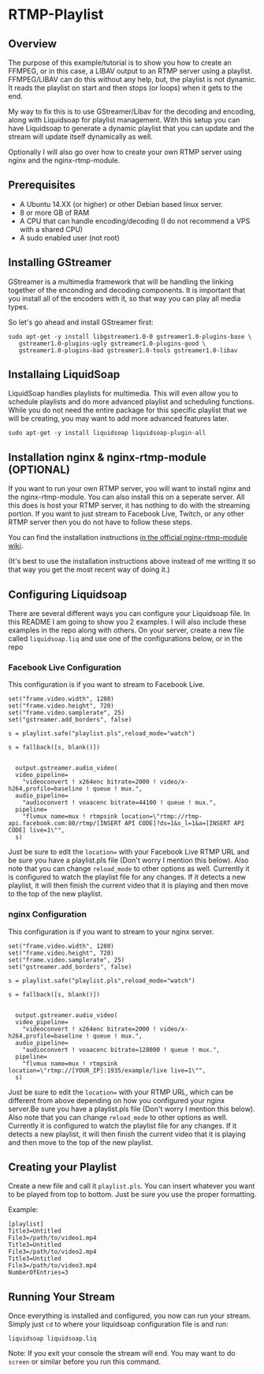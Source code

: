 # RTMP-Playlist

## Overview

The purpose of this example/tutorial is to show you how to create an FFMPEG, or in this case, a LIBAV output to an RTMP server using a playlist. FFMPEG/LIBAV can do this without any help, but, the playlist is not dynamic. It reads the playlist on start and then stops (or loops) when it gets to the end.

My way to fix this is to use GStreamer/Libav for the decoding and encoding, along with Liquidsoap for playlist management. With this setup you can have Liquidsoap to generate a dynamic playlist that you can update and the stream will update itself dynamically as well.

Optionally I will also go over how to create your own RTMP server using nginx and the nginx-rtmp-module.

## Prerequisites

* A Ubuntu 14.XX (or higher) or other Debian based linux server.
* 8 or more GB of RAM
* A CPU that can handle encoding/decoding (I do not recommend a VPS with a shared CPU)
* A sudo enabled user (not root)


## Installing GStreamer

GStreamer is a multimedia framework that will be handling the linking together of the enconding and decoding components. It is important that you install all of the encoders with it, so that way you can play all media types.

So let's go ahead and install GStreamer first:

```
sudo apt-get -y install libgstreamer1.0-0 gstreamer1.0-plugins-base \
   gstreamer1.0-plugins-ugly gstreamer1.0-plugins-good \
   gstreamer1.0-plugins-bad gstreamer1.0-tools gstreamer1.0-libav
```

## Installaing LiquidSoap

LiquidSoap handles playlists for multimedia. This will even allow you to schedule playlists and do more advanced playlist and scheduling functions. While you do not need the entire package for this specific playlist that we will be creating, you may want to add more advanced features later.

```
sudo apt-get -y install liquidsoap liquidsoap-plugin-all
```

## Installation nginx & nginx-rtmp-module (OPTIONAL)

If you want to run your own RTMP server, you will want to install nginx and the nginx-rtmp-module. You can also install this on a seperate server. All this does is host your RTMP server, it has nothing to do with the streaming portion. If you want to just stream to Facebook Live, Twitch, or any other RTMP server then you do not have to follow these steps.

You can find the installation instructions [in the official nginx-rtmp-module wiki](https://github.com/arut/nginx-rtmp-module/wiki/Getting-started-with-nginx-rtmp).

(It's best to use the installation instructions above instead of me writing it so that way you get the most recent way of doing it.)

## Configuring Liquidsoap

There are several different ways you can configure your Liquidsoap file. In this README I am going to show you 2 examples. I will also include these examples in the repo along with others. On your server, create a new file called `liquidsoap.liq` and use one of the configurations below, or in the repo

### Facebook Live Configuration

This configuration is if you want to stream to Facebook Live.

```
set("frame.video.width", 1280)
set("frame.video.height", 720)
set("frame.video.samplerate", 25)
set("gstreamer.add_borders", false)

s = playlist.safe("playlist.pls",reload_mode="watch") 

s = fallback([s, blank()])


  output.gstreamer.audio_video(
  video_pipeline=
    "videoconvert ! x264enc bitrate=2000 ! video/x-h264,profile=baseline ! queue ! mux.",
  audio_pipeline=
    "audioconvert ! voaacenc bitrate=44100 ! queue ! mux.",
  pipeline=
    "flvmux name=mux ! rtmpsink location=\"rtmp://rtmp-api.facebook.com:80/rtmp/[INSERT API CODE]?ds=1&s_l=1&a=[INSERT API CODE] live=1\"",
  s)
```

Just be sure to edit the `location=` with your Facebook Live RTMP URL and be sure you have a playlist.pls file (Don't worry I mention this below). Also note that you can change `reload_mode` to other options as well. Currently it is configured to watch the playlist file for any changes. If it detects a new playlist, it will then finish the current video that it is playing and then move to the top of the new playlist.

### nginx Configuration

This configuration is if you want to stream to your nginx server.

```
set("frame.video.width", 1280)
set("frame.video.height", 720)
set("frame.video.samplerate", 25)
set("gstreamer.add_borders", false)

s = playlist.safe("playlist.pls",reload_mode="watch") 

s = fallback([s, blank()])


  output.gstreamer.audio_video(
  video_pipeline=
    "videoconvert ! x264enc bitrate=2000 ! video/x-h264,profile=baseline ! queue ! mux.",
  audio_pipeline=
    "audioconvert ! voaacenc bitrate=128000 ! queue ! mux.",
  pipeline=
    "flvmux name=mux ! rtmpsink location=\"rtmp://[YOUR_IP]:1935/example/live live=1\"",
  s)
```

Just be sure to edit the `location=` with your RTMP URL, which can be different from above depending on how you configured your nginx server.Be sure you have a playlist.pls file (Don't worry I mention this below). Also note that you can change `reload_mode` to other options as well. Currently it is configured to watch the playlist file for any changes. If it detects a new playlist, it will then finish the current video that it is playing and then move to the top of the new playlist.

## Creating your Playlist

Create a new file and call it `playlist.pls`. You can insert whatever you want to be played from top to bottom. Just be sure you use the proper formatting.

Example:

```
[playlist]
Title3=Untitled
File3=/path/to/video1.mp4
Title3=Untitled
File3=/path/to/video2.mp4
Title3=Untitled
File3=/path/to/video3.mp4
NumberOfEntries=3
```

## Running Your Stream

Once everything is installed and configured, you now can run your stream. Simply just `cd` to where your liquidsoap configuration file is and run:

`liquidsoap liquidsoap.liq`

Note: If you exit your console the stream will end. You may want to do `screen` or similar before you run this command.
